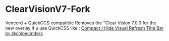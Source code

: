 # ClearVisionV7-Fork
Vencord + QuickCCS compatible
Removes the "Clear Vision 7.0.0 for the new overlay if u use QuickCSS like : [Compact / Hide Visual Refresh Title Bar by @chloecinders](https://discord.com/channels/1015060230222131221/1028106818368589824/1354203100872835123)
